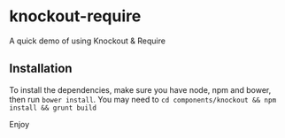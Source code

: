 knockout-require
================

A quick demo of using Knockout &amp; Require

## Installation

To install the dependencies, make sure you have node, npm and bower, then run `bower install`.  You may need to `cd components/knockout && npm install && grunt build`

Enjoy